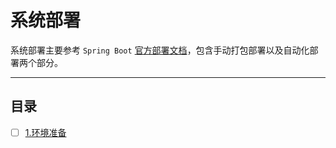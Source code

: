 系统部署
======

系统部署主要参考 `Spring Boot` [官方部署文档][1]，包含手动打包部署以及自动化部署两个部分。

---

## 目录

- [ ] [1.环境准备](1.environment.md)

[1]:https://docs.spring.io/spring-boot/docs/2.7.10/reference/html/deployment.html#deployment